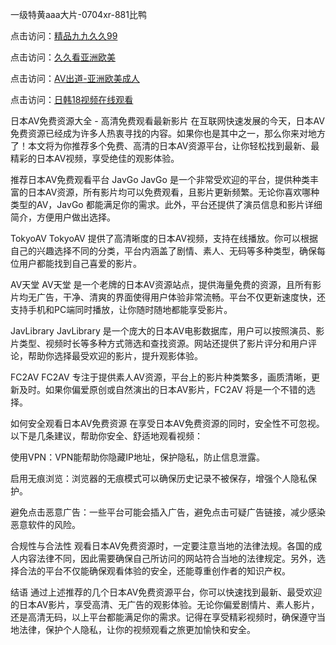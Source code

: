 
一级特黄aaa大片-0704xr-881比鸭


点击访问：<a href="https://bered.pages.dev/">精品九九久久99</a>

点击访问：<a href="https://rtj-3zo.pages.dev/">久久看亚洲欧美</a>

点击访问：<a href="https://vassv.pages.dev/">AV出道-亚洲欧美成人</a>

点击访问：<a href="https://https://vassv.pages.dev/">日韩18视频在线观看</a>


日本AV免费资源大全 - 高清免费观看最新影片
在互联网快速发展的今天，日本AV免费资源已经成为许多人热衷寻找的内容。如果你也是其中之一，那么你来对地方了！本文将为你推荐多个免费、高清的日本AV资源平台，让你轻松找到最新、最精彩的日本AV视频，享受绝佳的观影体验。

推荐日本AV免费观看平台
JavGo
JavGo 是一个非常受欢迎的平台，提供种类丰富的日本AV资源，所有影片均可以免费观看，且影片更新频繁。无论你喜欢哪种类型的AV，JavGo 都能满足你的需求。此外，平台还提供了演员信息和影片详细简介，方便用户做出选择。

TokyoAV
TokyoAV 提供了高清晰度的日本AV视频，支持在线播放。你可以根据自己的兴趣选择不同的分类，平台内涵盖了剧情、素人、无码等多种类型，确保每位用户都能找到自己喜爱的影片。

AV天堂
AV天堂 是一个老牌的日本AV资源站点，提供海量免费的资源，且所有影片均无广告，干净、清爽的界面使得用户体验非常流畅。平台不仅更新速度快，还支持手机和PC端同时播放，让你随时随地都能享受影片。

JavLibrary
JavLibrary 是一个庞大的日本AV电影数据库，用户可以按照演员、影片类型、视频时长等多种方式筛选和查找资源。网站还提供了影片评分和用户评论，帮助你选择最受欢迎的影片，提升观影体验。

FC2AV
FC2AV 专注于提供素人AV资源，平台上的影片种类繁多，画质清晰，更新及时。如果你偏爱原创或自然演出的日本AV影片，FC2AV 将是一个不错的选择。

如何安全观看日本AV免费资源
在享受日本AV免费资源的同时，安全性不可忽视。以下是几条建议，帮助你安全、舒适地观看视频：

使用VPN：VPN能帮助你隐藏IP地址，保护隐私，防止信息泄露。

启用无痕浏览：浏览器的无痕模式可以确保历史记录不被保存，增强个人隐私保护。

避免点击恶意广告：一些平台可能会插入广告，避免点击可疑广告链接，减少感染恶意软件的风险。

合规性与合法性
观看日本AV免费资源时，一定要注意当地的法律法规。各国的成人内容法律不同，因此需要确保自己所访问的网站符合当地的法律规定。另外，选择合法的平台不仅能确保观看体验的安全，还能尊重创作者的知识产权。

结语
通过上述推荐的几个日本AV免费资源平台，你可以快速找到最新、最受欢迎的日本AV影片，享受高清、无广告的观影体验。无论你偏爱剧情片、素人影片，还是高清无码，以上平台都能满足你的需求。记得在享受精彩视频时，确保遵守当地法律，保护个人隐私，让你的视频观看之旅更加愉快和安全。






<span style="display:none;">[Canonical link](https://github.com/tn20250704/25611）</span>
